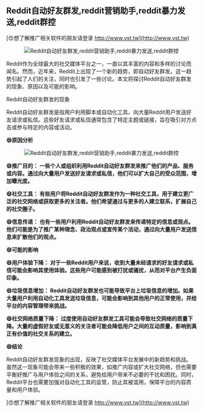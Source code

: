 ## **Reddit自动好友群发,reddit营销助手,reddit暴力发送,reddit群控**

[😍想了解推广相关软件的朋友请登录 http://www.vst.tw](http://www.vst.tw)

 <center><img src="https://vst.tw/MP4/tuiguang/png/5.png" alt="Reddit自动好友群发,reddit营销助手,reddit暴力发送,reddit群控"></center>

Reddit作为全球最大的社交媒体平台之一，一直以其丰富的内容和多样的讨论而闻名。然而，近年来，Reddit上出现了一个新的趋势，即自动好友群发。这一趋势引起了人们的关注，同时也引发了一些讨论。本文将探讨Reddit自动好友群发的现象、原因以及可能的影响。

Reddit自动好友群发的现象

Reddit自动好友群发是指用户利用脚本或自动化工具，向大量Reddit用户发送好友请求或私信。这些好友请求或私信通常包含了特定主题或链接，旨在吸引对方点击或参与特定的内容或活动。

**😄原因分析**

 <center><img src="https://vst.tw/MP4/tuiguang/png/8.png" alt="Reddit自动好友群发,reddit营销助手,reddit暴力发送,reddit群控"></center>

**😄推广目的： 一些个人或组织利用Reddit自动好友群发来推广他们的产品、服务或内容。通过向大量用户发送好友请求或私信，他们可以扩大自己的受众范围，增加曝光度。**

**😄社交工具： 有些用户将Reddit自动好友群发作为一种社交工具，用于建立更广泛的社交网络或获取更多的关注者。他们希望通过与更多的人建立联系，扩展自己的社交圈子。**

**😄信息传递： 也有一些用户利用Reddit自动好友群发来传递特定的信息或观点。他们可能是为了推广某种理念、政治观点或宣传某个活动，通过向大量用户发送信息来扩散他们的观点。**

**😄可能的影响**

**😄用户体验下降： 对于一些Reddit用户来说，收到大量未经请求的好友请求或私信可能会影响其使用体验。这些用户可能感到被打扰或骚扰，从而对平台产生负面印象。**

**😄垃圾信息增加： Reddit自动好友群发也可能导致平台上垃圾信息的增加。如果大量用户利用自动化工具发送垃圾信息，可能会影响到其他用户的正常使用，并给平台的内容管理带来挑战。**

**😄社交网络质量下降： 过度使用自动好友群发工具可能会导致社交网络的质量下降。大量的虚假好友或无意义的关注者可能会降低用户之间的互动质量，影响到真正有价值的社交关系的建立。**

**😄结论**

Reddit自动好友群发现象的出现，反映了社交媒体平台发展中的新趋势和挑战。虽然这一现象可能会带来一些积极的效果，如推广内容或扩大社交网络，但也需要平衡好推广与用户体验之间的关系，避免给用户带来不必要的干扰和困扰。同时，Reddit平台也需要加强对自动化工具的监管，防止其被滥用，保障平台的内容质量和用户体验。

[😍想了解推广相关软件的朋友请登录 http://www.vst.tw](http://www.vst.tw)



